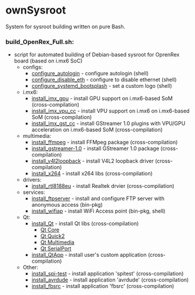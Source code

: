 # ownSysroot
System for sysroot building written on pure Bash.

### build_OpenRex_Full.sh:
* script for automated building of Debian-based sysroot for OprenRex board (based on i.mx6 SoC)
    * configs:
        * [configure_autologin](users_files/configure_autologin.sh) - configure autologin (shell)
        * [configure_disable_eth](users_files/configure_disable_eth.sh) - configure to disable ethernet (shell)
        * [configure_systemd_bootsplash](users_files/configure_systemd_bootsplash.sh) - set a custom logo (shell)
    * i.mx6:
        * [install_imx_gpu](imx/install_imx_gpu.sh) - install GPU support on i.mx6-based SoM (cross-compilation)
        * [install_imx_vpu_cc](imx/install_imx_vpu_cc.sh) - install VPU support on i.mx6 on i.mx6-based SoM (cross-compilation)
        * [install_imx_gst_cc](imx/install_imx_gst_cc.sh) - install GStreamer 1.0 plugins with VPU/GPU acceleration on i.mx6-based SoM (cross-compilation)
    * multimedia:
        * [install_ffmpeg](users_files/install_ffmpeg.sh) - install FFMpeg package (cross-compilation)
        * [install_gstreamer-1.0](users_files/install_gstreamer-1.0.sh) - install GStreamer 1.0 package (cross-compilation)
        * [install_v4l2loopback](users_files/install_v4l2loopback.sh) - install V4L2 loopback driver (cross-compilation)
        * [install_x264](users_files/install_x264.sh) - install x264 libs (cross-compilation)
    * drivers:
        * [install_rtl8188eu](users_files/install_rtl8188eu.sh) - install Realtek drvier (cross-compilation)
    * services:
        * [install_ftpserver](users_files/install_ftpserver.sh) - install and configure FTP server with anonymous access (bin-pkg)
        * [install_wifiap](users_files/install_wifiap.sh) - install WiFi Access point (bin-pkg, shell)
    * Qt:
        * [install_Qt](users_files/install_Qt.sh) - install Qt libs (cross-compilation)
            * [Qt Core](https://github.com/R3D9477/ownSysroot/blob/master/users_files/Qt/make.sh#L81)
            * [Qt Quick2](https://github.com/R3D9477/ownSysroot/blob/master/users_files/Qt/make.sh#L97)
            * [Qt Multimedia](https://github.com/R3D9477/ownSysroot/blob/master/users_files/Qt/make.sh#L102)
            * [Qt SerialPort](https://github.com/R3D9477/ownSysroot/blob/master/users_files/Qt/make.sh#L106)
        * [install_QtApp](users_files/install_QtApp.sh) - install user's custom application (cross-compilation)
    * Other:
        * [install_spi-test](users_files/install_spi-test.sh) - install application 'spitest' (cross-compilation)
        * [install_avrdude](users_files/install_avrdude.sh) - install application 'avrdude' (cross-compilation)
        * [install_fbsrc](users_files/install_fbsrc.sh) - install application 'fbsrc' (cross-compilation)
